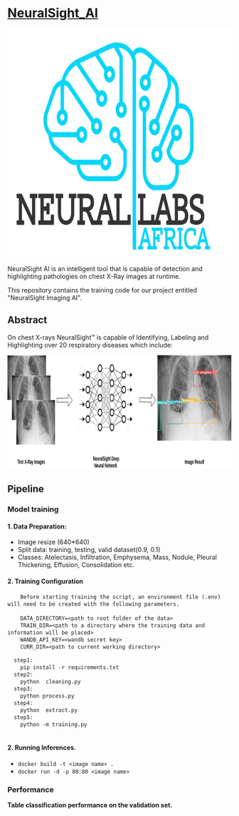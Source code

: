 # [NeuralSight_AI]("https://vlm0i2.sse.codesandbox.io/")
<img align="centre" src="https://github.com/NeuralSight/NeuralSight_AI/blob/main/images/Logo.jpg" width="712" height="512" />

NeuralSight AI is an intelligent tool that is capable of detection and highlighting pathologies on chest X-Ray images at runtime.

This repository contains the training code for our project entitled "NeuralSight Imaging AI".

## Abstract

On chest X-rays NeuralSight™ is capable of Identifying, Labeling and Highlighting over 20 respiratory diseases which include:
<br />

<img src="https://github.com/NeuralSight/NeuralSight_AI/blob/main/images/AI_Structure.png" width="712" height="256"/>

## Pipeline
### Model training
#### 1. Data Preparation:
* Image resize (640*640)
* Split data: training, testing, valid dataset(0.9, 0.1)
* Classes: Atelectasis, Infiltration, Emphysema, Mass, Nodule, Pleural Thickening, Effusion, Consolidation etc.


#### 2. Training Configuration
```
    Before starting training the script, an environment file (.env) will need to be created with the following parameters.
    
    DATA_DIRECTORY=<path to root folder of the data>
    TRAIN_DIR=<path to a directory where the training data and information will be placed>
    WANDB_API_KEY=<wandb secret key>
    CURR_DIR=<path to current working directory>
```
```
  step1: 
    pip install -r requirements.txt
  step2:
    python  cleaning.py
  step3:
    python process.py
  step4:
    python  extract.py
  step5:
    python -m training.py
  
```

#### 2. Running Inferences.
- `docker build -t <image name> .`
- `docker run -d -p 80:80 <image name>`
### Performance
**Table classification performance on the validation set.**
